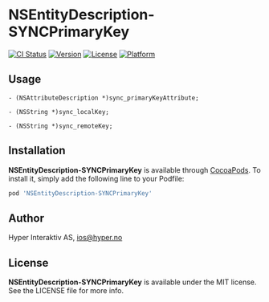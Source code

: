 # NSEntityDescription-SYNCPrimaryKey

[![CI Status](http://img.shields.io/travis/hyperoslo/NSEntityDescription-SYNCPrimaryKey.svg?style=flat)](https://travis-ci.org/hyperoslo/NSEntityDescription-SYNCPrimaryKey)
[![Version](https://img.shields.io/cocoapods/v/NSEntityDescription-SYNCPrimaryKey.svg?style=flat)](http://cocoadocs.org/docsets/NSEntityDescription-SYNCPrimaryKey)
[![License](https://img.shields.io/cocoapods/l/NSEntityDescription-SYNCPrimaryKey.svg?style=flat)](http://cocoadocs.org/docsets/NSEntityDescription-SYNCPrimaryKey)
[![Platform](https://img.shields.io/cocoapods/p/NSEntityDescription-SYNCPrimaryKey.svg?style=flat)](http://cocoadocs.org/docsets/NSEntityDescription-SYNCPrimaryKey)

## Usage

```objc
- (NSAttributeDescription *)sync_primaryKeyAttribute;

- (NSString *)sync_localKey;

- (NSString *)sync_remoteKey;
```

## Installation

**NSEntityDescription-SYNCPrimaryKey** is available through [CocoaPods](http://cocoapods.org). To install
it, simply add the following line to your Podfile:

```ruby
pod 'NSEntityDescription-SYNCPrimaryKey'
```

## Author

Hyper Interaktiv AS, ios@hyper.no

## License

**NSEntityDescription-SYNCPrimaryKey** is available under the MIT license. See the LICENSE file for more info.
